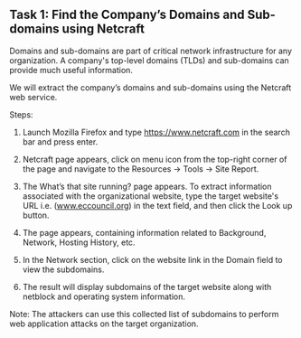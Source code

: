 ## **Task 1: Find the Company’s Domains and Sub-domains using Netcraft**

Domains and sub-domains are part of critical network infrastructure for any organization. A company's top-level domains (TLDs) and sub-domains can provide much useful information.

We will extract the company’s domains and sub-domains using the Netcraft web service.

Steps:

1. Launch Mozilla Firefox and type https://www.netcraft.com in the search bar and press enter.

2. Netcraft page appears, click on menu icon from the top-right corner of the page and navigate to the Resources -> Tools -> Site Report.

3. The What’s that site running? page appears. To extract information associated with the organizational website, type the target website's URL i.e. (www.eccouncil.org) in the text field, and then click the Look up button.

4. The page appears, containing information related to Background, Network, Hosting History, etc.

5. In the Network section, click on the website link in the Domain field to view the subdomains.

6. The result will display subdomains of the target website along with netblock and operating system information. 

Note: The attackers can use this collected list of subdomains to perform web application attacks on the target organization.



